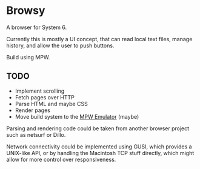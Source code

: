 # Browsy

A browser for System 6.

Currently this is mostly a UI concept, that can read local text files, manage
history, and allow the user to push buttons.

Build using MPW.

## TODO

- Implement scrolling
- Fetch pages over HTTP
- Parse HTML and maybe CSS
- Render pages
- Move build system to the [MPW Emulator](https://github.com/ksherlock/mpw)
  (maybe)

Parsing and rendering code could be taken from another browser project such as netsurf or Dillo.

Network connectivity could be implemented using GUSI, which provides a UNIX-like
API, or by handling the Macintosh TCP stuff directly, which might allow for more
control over responsiveness.
